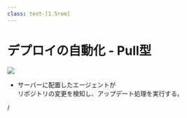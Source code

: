 ```yaml
---
class: text-[1.5rem]
---
```


# デプロイの自動化 - Pull型

<img src="/svg/cd_pull.svg" />

- <span class="text-red-500 text-3xl font-semibold mx-2">サーバーに配置したエージェント</span>が  
  リポジトリの変更を検知し、アップデート処理を実行する。

<div
  class="absolute bottom-[1rem] right-[1rem] text-[1rem]"
>
  <SlideCurrentNo /> / <SlidesTotal />
</div>